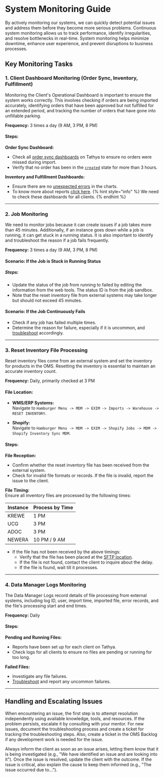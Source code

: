 # System Monitoring Guide

By actively monitoring our systems, we can quickly detect potential issues and address them before they become more serious problems. Continuous system monitoring allows us to track performance, identify irregularities, and resolve bottlenecks in real-time. System monitoring helps minimize downtime, enhance user experience, and prevent disruptions to business processes.

## Key Monitoring Tasks

### 1. Client Dashboard Monitoring (Order Sync, Inventory, Fulfillment)

Monitoring the Client's Operational Dashboard is important to ensure the system works correctly. This involves checking if orders are being imported accurately, identifying orders that have been approved but not fulfilled for an extended period, and tracking the number of orders that have gone into unfillable parking.

**Frequency:** 3 times a day (9 AM, 3 PM, 8 PM)

#### Steps:

**Order Sync Dashboard:**
- Check all [order sync dashboards](https://tathya.hotwax.io/superset/dashboard/p/L3gjNbbjmVR/) on Tathya to ensure no orders were missed during import.
- Verify that no order has been in the [`created`](https://docs.hotwax.co/documents/retail-operations/orders/order-management/troubleshooting/order-approval) state for more than 3 hours.

**Inventory and Fulfillment Dashboards:**
- Ensure there are no [unexpected errors](https://docs.hotwax.co/everything/tathya/data-discrepancies) in the charts.
- To know more about reports [click here](https://docs.hotwax.co/analytics).
{% hint style="info" %} We need to check these dashboards for all clients. {% endhint %}

---

### 2. Job Monitoring

We need to monitor jobs because it can create issues if a job takes more than 45 minutes. Additionally, if an instance goes down while a job is running, it can get stuck in a running status. It is also important to identify and troubleshoot the reason if a job fails frequently.

**Frequency:** 3 times a day (9 AM, 3 PM, 8 PM)

#### Scenario: If the Job is Stuck in Running Status

##### Steps:
- Update the status of the job from running to failed by editing the information from the web tools. The status ID is from the job sandbox.
- Note that the reset inventory file from external systems may take longer but should not exceed 45 minutes.

#### Scenario: If the Job Continuously Fails
- Check if any job has failed multiple times.
- Determine the reason for failure, especially if it is uncommon, and [troubleshoot](https://docs.hotwax.co/documents/v/retail-operations/workflow/job-manager/troubleshooting) accordingly.

---

### 3. Reset Inventory File Processing

Reset inventory files come from an external system and set the inventory for products in the OMS. Resetting the inventory is essential to maintain an accurate inventory count.

**Frequency:** Daily, primarily checked at 3 PM

#### File Location:

- **WMS/ERP Systems:**  
  Navigate to `Hamburger Menu -> MDM -> EXIM -> Imports -> Warehouse -> RESET INVENTORY`.
  
- **Shopify:**  
  Navigate to `Hamburger Menu -> MDM -> EXIM -> Shopify Jobs -> MDM -> Shopify Inventory Sync MDM`.

#### Steps:

**File Reception:**
- Confirm whether the reset inventory file has been received from the external system.
- Check for invalid file formats or records. If the file is invalid, report the issue to the client.

**File Timing:**  
Ensure all inventory files are processed by the following times:

| Instance | Process by Time |
|----------|-----------------|
| KREWE    | 1 PM            |
| UCG      | 3 PM            |
| ADOC     | 3 PM            |
| NEWERA   | 10 PM / 9 AM    |

- If the file has not been received by the above timings:
  - Verify that the file has been placed at the [SFTP location](https://docs.hotwax.co/documents/v/retail-operations/inventory/troubleshooting/inventory-synchronization).
  - If the file is not found, contact the client to inquire about the delay.
  - If the file is found, wait till it processes.

---

### 4. Data Manager Logs Monitoring

The Data Manager Logs record details of file processing from external systems, including log ID, user, import time, imported file, error records, and the file's processing start and end times.

**Frequency:** Daily

#### Steps:

**Pending and Running Files:**
- Reports have been set up for each client on Tathya.
- Check logs for all clients to ensure no files are pending or running for too long.

**Failed Files:**
- Investigate any file failures.
- [Troubleshoot](https://docs.hotwax.co/documents/v/retail-operations/workflow/data-manager/troubleshooting) and report any uncommon failures.

---

## Handling and Escalating Issues

When encountering an issue, the first step is to attempt resolution independently using available knowledge, tools, and resources. If the problem persists, escalate it by consulting with your mentor. For new issues, document the troubleshooting process and create a ticket for tracking the troubleshooting steps. Also, create a ticket in the OMS Backlog if any development work is needed for the issue.

Always inform the client as soon as an issue arises, letting them know that it is being investigated (e.g., "We have identified an issue and are looking into it"). Once the issue is resolved, update the client with the outcome. If the issue is critical, also explain the cause to keep them informed (e.g., "The issue occurred due to...").

